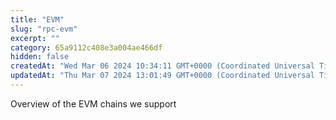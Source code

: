 ```yaml
---
title: "EVM"
slug: "rpc-evm"
excerpt: ""
category: 65a9112c408e3a004ae466df
hidden: false
createdAt: "Wed Mar 06 2024 10:34:11 GMT+0000 (Coordinated Universal Time)"
updatedAt: "Thu Mar 07 2024 13:01:49 GMT+0000 (Coordinated Universal Time)"
---
```

Overview of the EVM chains we support

